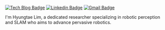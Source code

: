 [![Tech Blog Badge](http://img.shields.io/badge/-Tech%20blog-black?style=flat-square&logo=github&link=https://limhyungtae.github.io/)](https://limhyungtae.github.io/)
[![Linkedin Badge](https://img.shields.io/badge/-LinkedIn-blue?style=flat-square&logo=Linkedin&logoColor=white&link=https://www.linkedin.com/in/hyungtae-lim-34b8a015a/)](https://www.linkedin.com/in/hyungtae-lim-34b8a015a/)
[![Gmail Badge](https://img.shields.io/badge/Gmail-d14836?style=flat-square&logo=Gmail&logoColor=white&link=mailto:fudxo5143@gmail.com)](mailto:shapelim@mit.edu)


I'm Hyungtae Lim, a dedicated researcher specializing in robotic perception and SLAM who aims to advance pervasive robotics.
